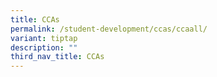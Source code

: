 ```yaml
---
title: CCAs
permalink: /student-development/ccas/ccaall/
variant: tiptap
description: ""
third_nav_title: CCAs
---
```

